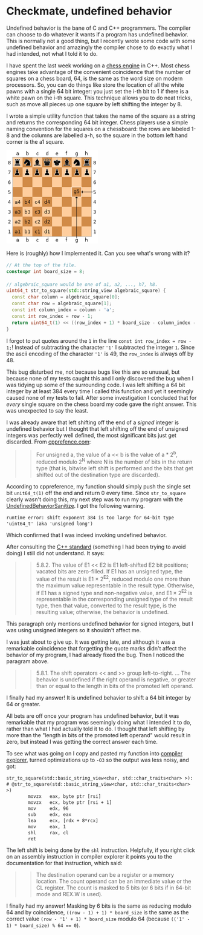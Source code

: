 # Checkmate, undefined behavior

Undefined behavior is the bane of C and C++ programmers. The compiler can choose to do whatever it wants if a program has undefined behavior. This is normally not a good thing, but I recently wrote some code with some undefined behavior and amazingly the compiler chose to do exactly what I had intended, not what I told it to do.

I have spent the last week working on a [chess engine](https://github.com/joelypoley/pawn_grabber) in C++. Most chess engines take advantage of the convenient coincidence that the number of squares on a chess board, 64, is the same as the word size on modern processors. So, you can do things like store the location of all the white pawns with a single 64 bit integer: you just set the i-th bit to 1 if there is a white pawn on the i-th square. This technique allows you to do neat tricks, such as move all pieces up one square by left shifting the integer by 8.

I wrote a simple utility function that takes the name of the square as a string and returns the corresponding 64 bit integer. Chess players use a simple naming convention for the squares on a chessboard: the rows are labeled 1-8 and the columns are labelled a-h, so the square in the bottom left hand corner is the a1 square. 

![chessboard](img/algebraic_notation.png)

Here is (roughly) how I implemented it. Can you see what's wrong with it?

```c++
// At the top of the file.
constexpr int board_size = 8;

// algebraic_square would be one of a1, a2, ..., h7, h8.
uint64_t str_to_square(std::string_view algebraic_square) {
  const char column = algebraic_square[0];
  const char row = algebraic_square[1];
  const int column_index = column - 'a';
  const int row_index = row - 1;
  return uint64_t(1) << ((row_index + 1) * board_size - column_index - 1);
}
```

I forgot to put quotes around the `1` in the line `const int row_index = row - 1;`! Instead of subtracting the character `'1'` I subtracted the integer `1`. Since the ascii encoding of the character `'1'` is 49, the `row_index` is always off by 48.

This bug disturbed me, not because bugs like this are so unusual, but because none of my tests caught this and I only discovered the bug when I was tidying up some of the surrounding code. I was left shifting a 64 bit integer by at least 384 every time I called this function and yet it seemingly caused none of my tests to fail. After some investigation I concluded that for *every* single square on the chess board my code gave the right answer. This was unexpected to say the least.

I was already aware that left shifting off the end of a *signed* integer is undefined behavior but I thought that left shifting off the end of unsigned integers was perfectly well defined, the most significant bits just get discarded. From [cpprefence.com](https://en.cppreference.com/w/):

> > For unsigned a, the value of a << b is the value of a * 2<sup>b</sup>, reduced modulo 2<sup>N</sup> where N is the number of bits in the return type (that is, bitwise left shift is performed and the bits that get shifted out of the destination type are discarded).

According to cppreference, my function should simply push the single set bit `unit64_t(1)` off the end and return 0 every time. Since `str_to_square` clearly wasn't doing this, my next step was to run my program with the [UndefinedBehaviorSanitize](https://clang.llvm.org/docs/UndefinedBehaviorSanitizer.html). I got the following warning.

```
runtime error: shift exponent 384 is too large for 64-bit type 'uint64_t' (aka 'unsigned long')
```

Which confirmed that I was indeed invoking undefined behavior.

After consulting the [C++ standard](http://www.open-std.org/Jtc1/sc22/wg21/docs/papers/2014/n4296.pdf) (something I had been trying to avoid doing) I still did not understand. It says:

> > 5.8.2. The value of E1 << E2 is E1 left-shifted E2 bit positions; vacated bits are zero-filled. If E1 has an unsigned type, the value of the result is E1 × 2<sup>E2</sup>, reduced modulo one more than the maximum value representable in the result type. Otherwise, if E1 has a signed type and non-negative value, and E1 × 2<sup>E2</sup> is representable in the corresponding unsigned type of the result type, then that value, converted to the result type, is the resulting value; otherwise, the behavior is undefined.

This paragraph only mentions undefined behavior for signed integers, but I was using unsigned integers so it shouldn't affect me.

I was just about to give up. It was getting late, and although it was a remarkable coincidence that forgetting the quote marks didn't affect the behavior of my program, I had already fixed the bug. Then I noticed the paragram above.

> > 5.8.1. The shift operators << and >> group left-to-right. ... The behavior is undefined if the right operand is negative, or greater than or equal to the length in bits of the promoted left operand.

I finally had my answer! It is undefined behavior to shift a 64 bit integer by 64 or greater.

All bets are off once your program has undefined behavior, but it was remarkable that my program was seemingly doing what I intended it to do, rather than what I had actually told it to do. I thought that left shifting by more than the "length in bits of the promoted left operand" would result in zero, but instead I was getting the correct answer each time.

To see what was going on I copy and pasted my function into [compiler explorer](https://godbolt.org/z/z1Vobs), turned optimizations up to `-O3` so the output was less noisy, and got:

```
str_to_square(std::basic_string_view<char, std::char_traits<char> >): # @str_to_square(std::basic_string_view<char, std::char_traits<char> >)
        movzx   eax, byte ptr [rsi]
        movzx   ecx, byte ptr [rsi + 1]
        mov     edx, 96
        sub     edx, eax
        lea     ecx, [rdx + 8*rcx]
        mov     eax, 1
        shl     rax, cl
        ret
```

The left shift is being done by the `shl` instruction. Helpfully, if you right click on an assembly instruction in compiler explorer it points you to the documentation for that instruction, which said:

> > The destination operand can be a register or a memory location. The count operand can be an immediate value or the CL register. The count is masked to 5 bits (or 6 bits if in 64-bit mode and REX.W is used).

I finally had my answer! Masking by 6 bits is the same as reducing modulo 64 and by coincidence, `((row - 1) + 1) * board_size` is the same as the correct value `(row - '1' + 1) * board_size` modulo 64 (because `(('1' - 1) * board_size) % 64 == 0`).
